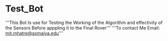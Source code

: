# Test_Bot
'''This Bot Is use for Testing the Working of the Algorithm and effectivity 
of the Sensors Before apppling it to the Final Rover'''
'''To contact Me Email: mit.mhatre@somaiya.edu'''
